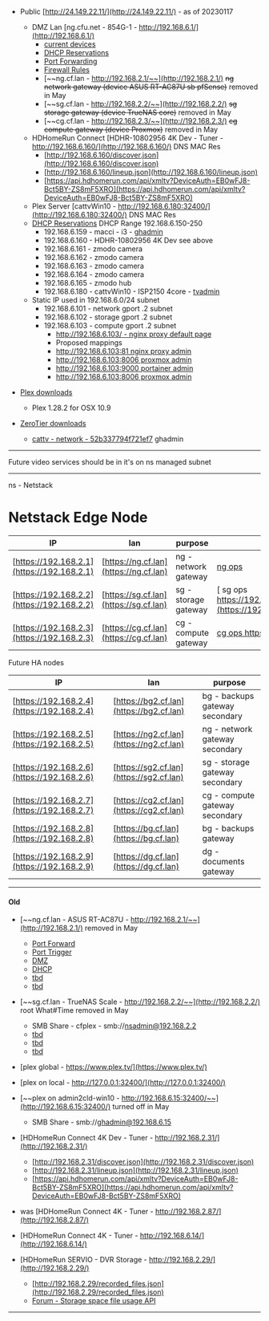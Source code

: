 

- Public [http://24.149.22.11/](http://24.149.22.11/) - as of 20230117
  - DMZ Lan [ng.cfu.net - 854G-1 - http://192.168.6.1/](http://192.168.6.1/)
    - [current devices](http://192.168.6.1/#/html/status/status_devicetable.html)
    - [DHCP Reservations](http://192.168.6.1/#/html/advanced/ip/advanced_ip_dhcpreservation.html)
    - [Port Forwarding](http://192.168.6.1/#/html/advanced/security/advanced_security_advancedportforwarding.html)
    - [Firewall Rules](http://192.168.6.1/#/html/advanced/security/advanced_security_firewallsettings.html)
    - [~~ng.cf.lan -  http://192.168.2.1/~~](http://192.168.2.1/) ~~ng network gateway (device ASUS RT-AC87U sb pfSense)~~ removed in May
    - [~~sg.cf.lan -  http://192.168.2.2/~~](http://192.168.2.2/) ~~sg storage gateway (device TrueNAS core)~~ removed in May
    - [~~cg.cf.lan -  http://192.168.2.3/~~](http://192.168.2.3/) ~~cg compute gateway (device Proxmox)~~ removed in May
  - HDHomeRun Connect [HDHR-10802956 4K Dev - Tuner - http://192.168.6.160/](http://192.168.6.160/) DNS MAC Res
    - [http://192.168.6.160/discover.json](http://192.168.6.160/discover.json)
    - [http://192.168.6.160/lineup.json](http://192.168.6.160/lineup.json)
    - [https://api.hdhomerun.com/api/xmltv?DeviceAuth=EB0wFJ8-Bct5BY-ZS8mF5XRO](https://api.hdhomerun.com/api/xmltv?DeviceAuth=EB0wFJ8-Bct5BY-ZS8mF5XRO)
  - Plex Server [cattvWin10 - http://192.168.6.180:32400/](http://192.168.6.180:32400/) DNS MAC Res
  - [DHCP Reservations](http://192.168.6.1/#/html/advanced/ip/advanced_ip_dhcpreservation.html) DHCP Range 192.168.6.150-250
    - 192.168.6.159 - macci - i3 - [ghadmin](What#Time) 
    - 192.168.6.160 - HDHR-10802956 4K Dev see above
    - 192.168.6.161 - zmodo camera
    - 192.168.6.162 - zmodo camera
    - 192.168.6.163 - zmodo camera
    - 192.168.6.164 - zmodo camera
    - 192.168.6.165 - zmodo hub
    - 192.168.6.180 - cattvWin10 - ISP2150 4core - [tvadmin](What#Time)
  - Static IP used in 192.168.6.0/24 subnet
    - 192.168.6.101 - network gport .2 subnet
    - 192.168.6.102 - storage gport .2 subnet
    - 192.168.6.103 - compute gport .2 subnet
      - [http://192.168.6.103/ - nginx proxy default page](http://192.168.6.103/)
      - Proposed mappings
      - [http://192.168.6.103:81 nginx proxy admin]()
      - [http://192.168.6.103:8006 proxmox admin]()
      - [http://192.168.6.103:9000 portainer admin]()
      - [http://192.168.6.103:8006 proxmox admin]()


- [Plex downloads](https://www.plex.tv/media-server-downloads/)
    - Plex 1.28.2 for OSX 10.9
- [ZeroTier downloads](https://www.zerotier.com/download/)
    - [cattv - network - 52b337794f721ef7](https://my.zerotier.com/network/52b337794f721ef7) ghadmin


---

Future video services should be in it's on ns managed subnet

---

ns - Netstack

# Netstack Edge Node

| IP | lan | purpose | ops | setup |
|----|-----|---------|-----|-------|
| [https://192.168.2.1](https://192.168.2.1) | [https://ng.cf.lan](https://ng.cf.lan) | ng - network gateway | [ ng ops ]() | [ng setup](https://netstack.org/docs/lan/network/pfsense/setup) |
| [https://192.168.2.2](https://192.168.2.2) | [https://sg.cf.lan](https://sg.cf.lan) | sg - storage gateway | [ sg ops https://192.168.2.2/ui/dashboard](https://192.168.2.2/ui/dashboard) | [sg setup](https://netstack.org/docs/lan/storage/freenas/setup) |
| [https://192.168.2.3](https://192.168.2.3) | [https://cg.cf.lan](https://cg.cf.lan) | cg - compute gateway | [ cg ops https://192.168.2.3:8006/ ](https://192.168.2.3:8006/) | [cg setup](https://netstack.org/docs/lan/compute/proxmox/) |


Future HA nodes


| IP | lan | purpose |
|----|-----|---------|
| [https://192.168.2.4](https://192.168.2.4) | [https://bg2.cf.lan](https://bg2.cf.lan) | bg - backups gateway secondary|
| [https://192.168.2.5](https://192.168.2.5) | [https://ng2.cf.lan](https://ng2.cf.lan) | ng - network gateway secondary| 
| [https://192.168.2.6](https://192.168.2.6) | [https://sg2.cf.lan](https://sg2.cf.lan) | sg - storage gateway secondary| 
| [https://192.168.2.7](https://192.168.2.7) | [https://cg2.cf.lan](https://cg2.cf.lan) | cg - compute gateway secondary| 
| [https://192.168.2.8](https://192.168.2.8) | [https://bg.cf.lan](https://bg.cf.lan) | bg - backups gateway |
| [https://192.168.2.9](https://192.168.2.9) | [https://dg.cf.lan](https://dg.cf.lan) | dg - documents gateway | 

---

#### Old
- [~~ng.cf.lan - ASUS RT-AC87U - http://192.168.2.1/~~](http://192.168.2.1/) removed in May
  - [Port Forward](http://192.168.2.1/Advanced_VirtualServer_Content.asp)
  - [Port Trigger](http://192.168.2.1/Advanced_PortTrigger_Content.asp)
  - [DMZ](http://192.168.2.1/Advanced_Exposed_Content.asp)
  - [DHCP](http://192.168.2.1/Advanced_DHCP_Content.asp)
  - [tbd]()
  - [tbd]()
- [~~sg.cf.lan - TrueNAS Scale - http://192.168.2.2/~~](http://192.168.2.2/) root What#Time removed in May
  - SMB Share - cfplex - smb://nsadmin@192.168.2.2
  - [tbd]()
  - [tbd]()
  - [tbd]()
- [plex global - https://www.plex.tv/](https://www.plex.tv/)
- [plex on local - http://127.0.0.1:32400/](http://127.0.0.1:32400/)
- [~~plex on admin2cld-win10 - http://192.168.6.15:32400/~~](http://192.168.6.15:32400/) turned off in May 
  - SMB Share - smb://ghadmin@192.168.6.15
- [HDHomeRun Connect 4K Dev - Tuner - http://192.168.2.31/](http://192.168.2.31/)
  - [http://192.168.2.31/discover.json](http://192.168.2.31/discover.json)
  - [http://192.168.2.31/lineup.json](http://192.168.2.31/lineup.json)
  - [https://api.hdhomerun.com/api/xmltv?DeviceAuth=EB0wFJ8-Bct5BY-ZS8mF5XRO](https://api.hdhomerun.com/api/xmltv?DeviceAuth=EB0wFJ8-Bct5BY-ZS8mF5XRO)

- was [HDHomeRun Connect 4K - Tuner - http://192.168.2.87/](http://192.168.2.87/)
- [HDHomeRun Connect 4K - Tuner - http://192.168.6.14/](http://192.168.6.14/)
- [HDHomeRun SERVIO - DVR Storage - http://192.168.2.29/](http://192.168.2.29/)
  - [http://192.168.2.29/recorded_files.json](http://192.168.2.29/recorded_files.json)
  - [Forum - Storage space file usage API](https://forum.silicondust.com/forum/viewtopic.php?p=379950&hilit=lineup.json#p379950)

---
